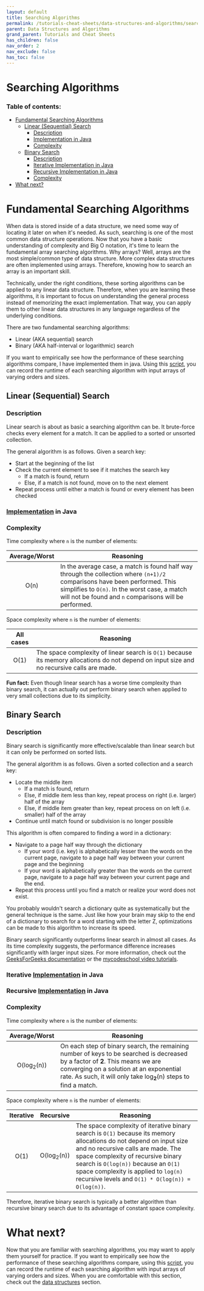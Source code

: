 ```yaml
---
layout: default
title: Searching Algorithms
permalink: /tutorials-cheat-sheets/data-structures-and-algorithms/searching-algorithms/
parent: Data Structures and Algorithms
grand_parent: Tutorials and Cheat Sheets
has_children: false
nav_order: 2
nav_exclude: false
has_toc: false
---
```


<h1>Searching Algorithms</h1>

### Table of contents:

- [Fundamental Searching Algorithms](#fundamental-searching-algorithms)
  - [Linear (Sequential) Search](#linear-sequential-search)
    - [Description](#description)
    - [Implementation in Java](#implementation-in-java)
    - [Complexity](#complexity)
  - [Binary Search](#binary-search)
    - [Description](#description-1)
    - [Iterative Implementation in Java](#iterative-implementation-in-java)
    - [Recursive Implementation in Java](#recursive-implementation-in-java)
    - [Complexity](#complexity-1)
- [What next?](#what-next)

# Fundamental Searching Algorithms

When data is stored inside of a data structure, we need some way of locating it later on when it's needed. As such, searching is one of the most common data structure operations. Now that you have a basic understanding of complexity and Big O notation, it's time to learn the fundamental array searching algorithms. Why arrays? Well, arrays are the most simple/common type of data structure. More complex data structures are often implemented using arrays. Therefore, knowing how to search an array is an important skill. 

Technically, under the right conditions, these sorting algorithms can be applied to any linear data structure. Therefore, when you are learning these algorithms, it is important to focus on understanding the general process instead of memorizing the exact implementation. That way, you can apply them to other linear data structures in any language regardless of the underlying conditions.

There are two fundamental searching algorithms:
- Linear (AKA sequential) search
- Binary (AKA half-interval or logarithmic) search

If you want to empirically see how the performance of these searching algorithms compare, I have implemented them in java. Using this [script](https://github.com/sirpaulmcd/Data-Structures-And-Algorithms/blob/main/src/searching/SearchingAlgorithms.java), you can record the runtime of each searching algorithm with input arrays of varying orders and sizes. 

## Linear (Sequential) Search

### Description

Linear search is about as basic a searching algorithm can be. It brute-force checks every element for a match. It can be applied to a sorted or unsorted collection. 

The general algorithm is as follows. Given a search key:
- Start at the beginning of the list
- Check the current element to see if it matches the search key
  - If a match is found, return
  - Else, if a match is not found, move on to the next element
- Repeat process until either a match is found or every element has been checked

### [Implementation](https://github.com/sirpaulmcd/Data-Structures-And-Algorithms/blob/main/src/searching/SearchingAlgorithms.java) in Java

<script src="https://gist.github.com/sirpaulmcd/f44db8114ad233b63df5da604f865311.js?file=LinearSearch.java"></script>

### Complexity

Time complexity where `n` is the number of elements:

| Average/Worst | Reasoning |
| :-----------: | --------- |
| O(n) | In the average case, a match is found half way through the collection where `(n+1)/2` comparisons have been performed. This simplifies to `O(n)`. In the worst case, a match will not be found and `n` comparisons will be performed. 

Space complexity where `n` is the number of elements:

| All cases | Reasoning |
| :-------: | --------- |
| O(1) | The space complexity of linear search is `O(1)` because its memory allocations do not depend on input size and no recursive calls are made. |

**Fun fact:** Even though linear search has a worse time complexity than binary search, it can actually out perform binary search when applied to very small collections due to its simplicity.

## Binary Search

### Description
Binary search is significantly more effective/scalable than linear search but it can only be performed on sorted lists.

The general algorithm is as follows. Given a sorted collection and a search key:
- Locate the middle item
  - If a match is found, return
  - Else, if middle item less than key, repeat process on right (i.e. larger) half of the array
  - Else, if middle item greater than key, repeat process on on left (i.e. smaller) half of the array
- Continue until match found or subdivision is no longer possible

This algorithm is often compared to finding a word in a dictionary:
- Navigate to a page half way through the dictionary
  - If your word (i.e. key) is alphabetically lesser than the words on the current page, navigate to a page half way between your current page and the beginning
  - If your word is alphabetically greater than the words on the current page, navigate to a page half way between your current page and the end. 
- Repeat this process until you find a match or realize your word does not exist. 

You probably wouldn't search a dictionary quite as systematically but the general technique is the same. Just like how your brain may skip to the end of a dictionary to search for a word starting with the letter Z, optimizations can be made to this algorithm to increase its speed.

Binary search significantly outperforms linear search in almost all cases. As its time complexity suggests, the performance difference increases significantly with larger input sizes. For more information, check out the [GeeksForGeeks documentation]() or the [mycodeschool video tutorials](https://www.youtube.com/watch?v=j5uXyPJ0Pew&list=PL2_aWCzGMAwL3ldWlrii6YeLszojgH77j).

### Iterative [Implementation](https://github.com/sirpaulmcd/Data-Structures-And-Algorithms/blob/main/src/searching/SearchingAlgorithms.java) in Java

<script src="https://gist.github.com/sirpaulmcd/f44db8114ad233b63df5da604f865311.js?file=BinarySearchIterative.java"></script>

### Recursive [Implementation](https://github.com/sirpaulmcd/Data-Structures-And-Algorithms/blob/main/src/searching/SearchingAlgorithms.java) in Java

<script src="https://gist.github.com/sirpaulmcd/f44db8114ad233b63df5da604f865311.js?file=BinarySearchRecursive.java"></script>

### Complexity

Time complexity where `n` is the number of elements:

| Average/Worst | Reasoning |
| :-----------: | --------- |
| O(log<sub>2</sub>(n)) | On each step of binary search, the remaining number of keys to be searched is decreased by a factor of **2**. This means we are converging on a solution at an exponential rate. As such, it will only take log<sub>**2**</sub>(n) steps to find a match. |

Space complexity where `n` is the number of elements:

| Iterative | Recursive | Reasoning |
| :-------: | :-------: | --------- |
| O(1) | O(log<sub>2</sub>(n)) | The space complexity of iterative binary search is `O(1)` because its memory allocations do not depend on input size and no recursive calls are made. The space complexity of recursive binary search is `O(log(n))` because an `O(1)` space complexity is applied to `log(n)` recursive levels and `O(1) * O(log(n)) = O(log(n))`. |

Therefore, iterative binary search is typically a better algorithm than recursive binary search due to its advantage of constant space complexity.

# What next? 

Now that you are familiar with searching algorithms, you may want to apply them yourself for practice. If you want to empirically see how the performance of these searching algorithms compare, using this [script](https://github.com/sirpaulmcd/Data-Structures-And-Algorithms/blob/main/src/searching/SearchingAlgorithms.java), you can record the runtime of each searching algorithm with input arrays of varying orders and sizes. When you are comfortable with this section, check out the [data structures](/tutorials-cheat-sheets/data-structures-and-algorithms/data-structures) section.
